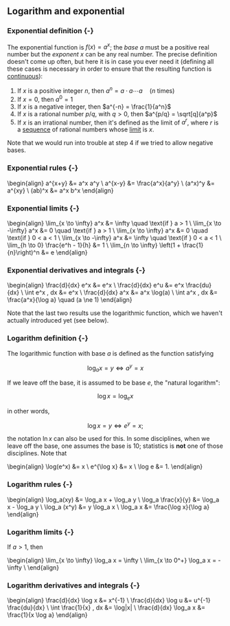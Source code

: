 ## Logarithm and exponential

### Exponential definition {-}

The exponential function is $f(x) = a^x$; the *base* $a$ must be a positive real number but the *exponent* $x$ can be any real number. The precise definition doesn't come up often, but here it is in case you ever need it (defining all these cases is necessary in order to ensure that the resulting function is [continuous](limits-and-continuity.html#continuity)):

1. If $x$ is a positive integer $n$, then $a^n = a \cdot a \cdots a \quad (n$ times)
2. If $x=0$, then $a^0 = 1$
3. If $x$ is a negative integer, then $a^{-n} = \frac{1}{a^n}$
4. If $x$ is a rational number $p/q$, with $q>0$, then $a^{p/q} = \sqrt[q]{a^p}$
5. If $x$ is an irrational number, then it's defined as the limit of $a^r$, where $r$ is a [sequence](sequences-and-series.html) of rational numbers whose [limit](limits-and-continuity.html) is $x$.

Note that we would run into trouble at step 4 if we tried to allow negative bases.

### Exponential rules {-}

\begin{align}
a^{x+y} &= a^x a^y \\
a^{x-y} &= \frac{a^x}{a^y} \\
(a^x)^y &= a^{xy} \\
(ab)^x &= a^x b^x
\end{align}

### Exponential limits {-}

\begin{align}
\lim_{x \to \infty} a^x &= \infty \quad \text{if } a > 1 \\
\lim_{x \to -\infty} a^x &= 0 \quad \text{if } a > 1 \\
\lim_{x \to \infty} a^x &= 0 \quad \text{if } 0 < a < 1 \\
\lim_{x \to -\infty} a^x &= \infty \quad \text{if } 0 < a < 1 \\
\lim_{h \to 0} \frac{e^h - 1}{h} &= 1 \\
\lim_{n \to \infty} \left(1 + \frac{1}{n}\right)^n &= e
\end{align}

### Exponential derivatives and integrals {-}

\begin{align}
\frac{d}{dx} e^x &= e^x \\
\frac{d}{dx} e^u &= e^x \frac{du}{dx} \\
\int e^x \, dx &= e^x \\
\frac{d}{dx} a^x &= a^x \log(a) \\
\int a^x \, dx &= \frac{a^x}{\log a} \quad (a \ne 1)
\end{align}

Note that the last two results use the logarithmic function, which we haven't actually introduced yet (see below).

### Logarithm definition {-}

The logarithmic function with base $a$ is defined as the function satisfying

$$ \log_a x = y \iff a^y = x $$

If we leave off the base, it is assumed to be base $e$, the "natural logarithm":

$$ \log x = \log_e x $$

in other words,

$$ \log x = y \iff e^y = x; $$

the notation $\ln x$ can also be used for this. In some disciplines, when we leave off the base, one assumes the base is 10; statistics is **not** one of those disciplines. Note that

\begin{align}
\log(e^x) &= x \\
e^{\log x} &= x \\
\log e &= 1.
\end{align}

### Logarithm rules {-}

\begin{align}
\log_a(xy) &= \log_a x + \log_a y \\
\log_a \frac{x}{y} &= \log_a x - \log_a y \\
\log_a (x^y) &= y \log_a x \\
\log_a x &= \frac{\log x}{\log a}
\end{align}

### Logarithm limits {-}

If $a > 1$, then

\begin{align}
\lim_{x \to \infty} \log_a x = \infty \\
\lim_{x \to 0^+} \log_a x = -\infty \\
\end{align}

### Logarithm derivatives and integrals {-}

\begin{align}
\frac{d}{dx} \log x &= x^{-1} \\
\frac{d}{dx} \log u &= u^{-1} \frac{du}{dx} \\
\int \frac{1}{x} \, dx &= \log|x| \\
\frac{d}{dx} \log_a x &= \frac{1}{x \log a}
\end{align}

